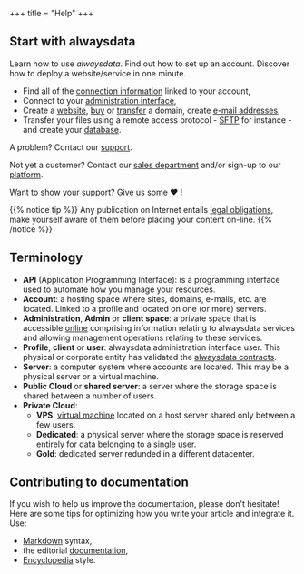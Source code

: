 +++
title = "Help"
+++

## Start with alwaysdata

Learn how to use *alwaysdata*. Find out how to set up an account. Discover how to deploy a website/service in one minute.

- Find all of the [connection information](remote-access/login-details) linked to your account,
- Connect to your [administration interface](https://admin.alwaysdata.com),
- Create a [website](sites/add-a-site), [buy](domains/buy-a-domain) or [transfer](domains/transfer-a-domain) a domain, create [e-mail addresses](e-mails/create-an-e-mail-address),
- Transfer your files using a remote access protocol - [SFTP](remote-access/sftp) for instance - and create your [database](databases).

A problem? Contact our [support](https://admin.alwaysdata.com/support/add/).

Not yet a customer? Contact our [sales department](https://www.alwaysdata.com/en/) and/or sign-up to our [platform](https://www.alwaysdata.com/en/register/).

Want to show your support? [Give us some ❤](love) !

{{% notice tip %}}
Any publication on Internet entails [legal obligations](sites/legal-requirements-on-internet), make yourself aware of them before placing your content on-line.
{{% /notice %}}

## Terminology

- **API** (Application Programming Interface): is a programming interface used to automate how you manage your resources.
- **Account**: a hosting space where sites, domains, e-mails, etc. are located. Linked to a profile and located on one (or more) servers.
- **Administration**, **Admin** or **client space**: a private space that is accessible [online](https://admin.alwaysdata.com) comprising information relating to alwaysdata services and allowing management operations relating to these services.
- **Profile**, **client** or **user**: alwaysdata administration interface user. This physical or corporate entity has validated the [alwaysdata contracts](https://www.alwaysdata.com/en/terms-and-legal/).
- **Server**: a computer system where accounts are located. This may be a physical server or a virtual machine.
- **Public Cloud** or **shared server**: a server where the storage space is shared between a number of users.
- **Private Cloud**:
	- **VPS**: [virtual machine](https://en.wikipedia.org/wiki/Virtual_private_server) located on a host server shared only between a few users.
	- **Dedicated**: a physical server where the storage space is reserved entirely for data belonging to a single user.
	- **Gold**: dedicated server redunded in a different datacenter.

## Contributing to documentation

If you wish to help us improve the documentation, please don't
hesitate! Here are some tips for optimizing how you write your article
and integrate it. Use:

- [Markdown](https://commonmark.org/) syntax,
- the editorial [documentation](https://github.com/alwaysdata/documentation/blob/master/README.md),
- [Encyclopedia](https://en.wikipedia.org/wiki/Wikipedia:Manual_of_Style) style.
